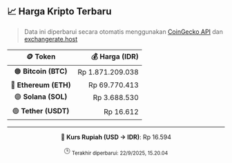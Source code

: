 

<!-- HARGA_KRIPTO -->
## 📈 Harga Kripto Terbaru

> Data ini diperbarui secara otomatis menggunakan [CoinGecko API](https://www.coingecko.com/) dan [exchangerate.host](https://exchangerate.host/)

<div align="center">

| 🪙 Token | 💰 Harga (IDR) |
|:------:|---------------:|
| 🟠 **Bitcoin (BTC)**   | Rp 1.871.209.038 |
| 🔵 **Ethereum (ETH)**  | Rp 69.770.413 |
| 🟣 **Solana (SOL)**    | Rp 3.688.530 |
| 🟢 **Tether (USDT)**   | Rp 16.612 |

---

💱 **Kurs Rupiah (USD → IDR)**: Rp 16.594

🕒 <sub>Terakhir diperbarui: 22/9/2025, 15.20.04</sub>

</div>
<!-- /HARGA_KRIPTO -->